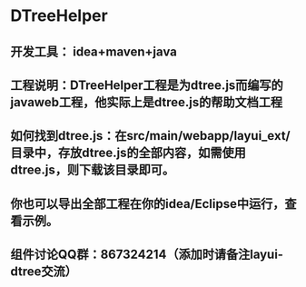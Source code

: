 # DTreeHelper
## 开发工具： idea+maven+java
## 工程说明：DTreeHelper工程是为dtree.js而编写的javaweb工程，他实际上是dtree.js的帮助文档工程
## 如何找到dtree.js：在src/main/webapp/layui_ext/目录中，存放dtree.js的全部内容，如需使用dtree.js，则下载该目录即可。
## 你也可以导出全部工程在你的idea/Eclipse中运行，查看示例。
## 组件讨论QQ群：867324214（添加时请备注layui-dtree交流）

